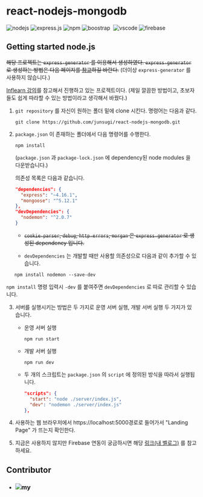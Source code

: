 # react-nodejs-mongodb

![nodejs](https://img.shields.io/badge/nodejs-v14.15.4-lightgreen?logo=node.js)&nbsp;![express.js](https://img.shields.io/badge/express.js-v4.16.1-purple?logo=express)&nbsp;![npm](https://img.shields.io/badge/npm-v6.14.10-red?logo=npm)&nbsp;![boostrap](https://img.shields.io/badge/bootstrap-v5.0.0--beta2-purple?logo=bootstrap)
&nbsp;![vscode](https://img.shields.io/badge/vscode-v1.54.1-blue?logo=visual-studio)&nbsp;![firebase](https://img.shields.io/badge/mongodb-v4.4.4-green?logo=mongodb)

## Getting started node.js

~~해당 프로젝트는 `express-generator` 를 이용해서 생성하였다. `express-generator` 로 생성하는 방법은 다음 페이지를 [참고](https://expressjs.com/ko/starter/generator.html)하길 바란다.~~ (더이상 `express-generator` 를 사용하지 않습니다.)

[Inflearn 강의](https://www.inflearn.com/course/%EB%94%B0%EB%9D%BC%ED%95%98%EB%A9%B0-%EB%B0%B0%EC%9A%B0%EB%8A%94-%EB%85%B8%EB%93%9C-%EB%A6%AC%EC%95%A1%ED%8A%B8-%EA%B8%B0%EB%B3%B8/dashboard)를 참고해서 진행하고 있는 프로젝트이다. (제일 깔끔한 방법이고, 초보자들도 쉽게 따라할 수 있는 방법이라고 생각해서 바꿨다.)

1. `git repository` 를 자신이 원하는 폴더 밑에 clone 시킨다. 명령어는 다음과 같다.

   ```shell
   git clone https://github.com/junsugi/react-nodejs-mongodb.git
   ```

2. `package.json` 이 존재하는 폴더에서 다음 명령어를 수행한다.

   ```shell
   npm install
   ```

   (`package.json` 과 `package-lock.json` 에 dependency된 node modules 을 다운받습니다.)

   의존성 목록은 다음과 같습니다.

   ```json
   "dependencies": {
     "express": "~4.16.1",
     "mongoose": "^5.12.1"
   },
   "devDependencies": {
     "nodemon": "^2.0.7"
   }
   ```
   
   - ~~`cookie-parser`, `debug`, `http-errors`, `morgan` 은 `express-generator` 로 생성된 dependency 입니다.~~
   
   - `devDependencies` 는 개발할 때만 사용할 의존성으로 다음과 같이 추가할 수 있습니다.
   
  ```shell
     npm install nodemon --save-dev
  ```
   
  `npm install` 명령 입력시 `-dev` 를 붙여주면 `devDependencies` 로 따로 관리할 수 있습니다.
   
3. 서버를 실행시키는 방법은 두 가지로 운영 서버 실행, 개발 서버 실행 두 가지가 있습니다.

   - 운영 서버 실행

     ```shell
     npm run start
     ```

   - 개발 서버 실행

     ```shell
     npm run dev
     ```

   - 두 개의 스크립트는 `package.json` 의 `script` 에 정의된 방식을 따라서 실행됩니다.

     ```json
     "scripts": {
       "start": "node ./server/index.js",
       "dev": "nodemon ./server/index.js"
     },
     ```

4. 사용하는 웹 브라우저에서 https://localhost:5000경로로 들어가서 "Landing Page" 가 뜨는지 확인한다.

5. 지금은 사용하지 않지만 Firebase 연동이 궁금하시면 해당 [링크(내 벨로그)](https://velog.io/@junsugi/conquer-nodeJs-6) 를 참고하세요.

## Contributor

- ### ![my](https://img.shields.io/badge/%40junsugi-v1996--02--09-green)

